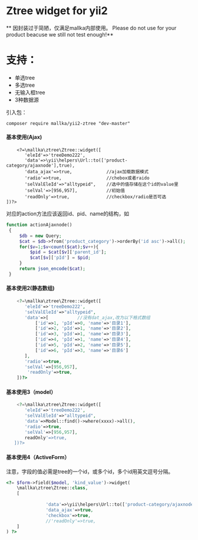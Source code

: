 Ztree widget for  yii2
=============
** 因封装过于简陋，仅满足mallka内部使用。
Please do not use for your product beacuse we still not test enough!** 


支持：
=============
- 单选tree
- 多选tree
- 无输入框tree
- 3种数据源



引入包：
```
composer require mallka/yii2-ztree "dev-master"

```

#### 基本使用(Ajax)
```
    <?=\mallka\ztree\Ztree::widget([
       'eleId'=>'treeDemo222',
       'data'=>\yii\helpers\Url::to(['product-category/ajaxnode'],true),
       'data_ajax'=>true,             //ajax加载数据模式 
       'radio'=>true,                 //chebox或者raido
       'selValEleId'=>"alltypeid",    //选中的值存储在这个id的value里
       'selVal'=>[956,957],           //初始值
       'readOnly'=>true,              //checkbox/radio是否可选
])?>
```

对应的action方法应该返回id、pid、name的结构，如
```php
function actionAjaxnode()
 {
     $db = new Query;
     $cat = $db->from('product_category')->orderBy('id asc')->all();
     for($v=1;$v<count($cat);$v++){
         $pid = $cat[$v]['parent_id'];
         $cat[$v]['pId'] = $pid;
     }
     return json_encode($cat);
 }
```





#### 基本使用2(静态数组)
```php
	<?=\mallka\ztree\Ztree::widget([
       'eleId'=>'treeDemo222',
       'selValEleId'=>"alltypeid",
       'data'=>[           //没有dat_ajax,改为以下格式数组
           ['id'=>1, 'pId'=>0, 'name'=>'目录1'],
           ['id'=>2, 'pId'=>1, 'name'=>'目录2'],
           ['id'=>3, 'pId'=>1, 'name'=>'目录3'],
           ['id'=>4, 'pId'=>1, 'name'=>'目录4'],
           ['id'=>5, 'pId'=>2, 'name'=>'目录5'],
           ['id'=>6, 'pId'=>3, 'name'=>'目录6']
       ],
       'radio'=>true,
       'selVal'=>[956,957],
        'readOnly'=>true,
	])?>
```

#### 基本使用3（model）
```php
	<?=\mallka\ztree\Ztree::widget([
       'eleId'=>'treeDemo222',
       'selValEleId'=>"alltypeid",
       'data'=>Model::find()->where(xxxx)->all(),
       'radio'=>true,
       'selVal'=>[956,957],
       readOnly'=>true,
   ])?>
```


#### 基本使用4（ActiveForm） 
注意，字段的值必需是tree的一个id，或多个id，多个id用英文逗号分隔。
```php
<?= $form->field($model, 'kind_value')->widget(
    \mallka\ztree\Ztree::class,
    [
    
               'data'=>\yii\helpers\Url::to(['product-category/ajaxnode'],true),
               'data_ajax'=>true,
               'checkbox'=>true,
               //'readOnly'=>true,
    ]
) ?>



```
